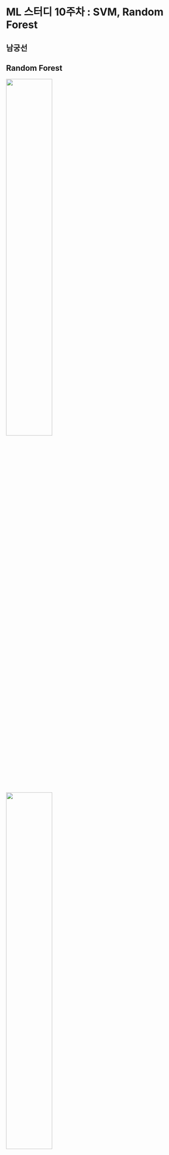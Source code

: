 # ML 스터디 10주차 : SVM, Random Forest

## **남궁선**
## Random Forest

<img src="./images/1.png" width="50%">
<img src="./images/3.gif" width="50%">

### 1. Decision Tree(의사결정트리) 의 단점
- 주어진 학습 데이터에 따라 생성되는 의사결정트리의 모델이 일정하지 않아 일반화를 할 수 없다.
- 상위 노드의 에러가 다음 노드로 전파된다.
- 의사결정트리를 활용한 학습결과가 일정하지 않다.

> ***Decision Tree의 내용은 [9주차](../9주차)를 참고해 주세요.***

### 2. Random Forest의 정의
- 랜덤 포레스트는 여러 개의 의사결정트리들을 임의적으로 학습하는 방식의 앙상블 학습법.
  
> ***앙상블 학습법이란 데이터를 사용해 n개의 데이터 집합을 만든 뒤, m개의 모델에 나누어 학습시킨 뒤 각 결과들을 종합하는 학습법(n =< m)***

### 3. Random Forest의 장점
- 월등히 높은 정확성
- 간편하고 빠른 학습 및 테스트 알고리즘
- 변수소거 없이 수천 개의 입력 변수들을 다루는 것이 가능
- 임의화를 통한 좋은 일반화 성능
- 다중 클래스 알고리즘 특성

### 4. Random Forest의 특징
- 랜덤 포레스트의 가장 핵심적인 특징은 임의성(randomness)에 의해 서로 조금씩 다른 특성을 갖는 트리들로 구성된다는 것이다. 이 특징은 각 트리들의 예측(prediction)들이 비상관화(decorrelation) 되게하며, 결과적으로 일반화(generalization) 성능을 향상시킨다. 또한, 임의화(randomization)는 포레스트가 노이즈가 포함된 데이터에 대해서도 강인하게 만들어 준다. 임의화는 각 트리들의 훈련 과정에서 진행되며, 가장 널리 쓰이는 두 가지 방법으로는 임의 학습 데이터 추출 방법을 이용한 앙상블 학습법인 배깅(bagging)과 임의 노드 최적화(randomized node optimization)가 있다. 이 두 가지 방법은 서로 동시에 사용되어 임의화 특성을 더욱 증진 시킬 수 있다.

### 5. Bagging
- ***배깅(bagging)*** 은 bootstrap aggregating의 약자로, 부트스트랩(bootstrap)을 통해 조금씩 다른 훈련 데이터에 대해 훈련된 기초 분류기(base learner)들을 결합(aggregating)시키는 방법이다(앙상블).
- ***부트스트랩*** 이란, 주어진 훈련 데이터에서 중복을 허용하여 원 데이터와 같은 크기의 데이터를 만드는 과정을 말한다.
  
- <img src="./images/2.png" width="70%">

- 트리는 작은 편향(bias)과 큰 분산(variance)을 갖기 때문에, 매우 깊이 성장한 트리는 훈련 데이터에 대해 오버피팅하게 된다. 부트스트랩 과정은 트리들의 편향은 그대로 유지하면서, 분산은 감소시키기 때문에 포레스트의 성능을 향상시킨다. 즉, 한 개의 결정 트리의 경우 훈련 데이터에 있는 노이즈에 대해서 매우 민감하지만, 트리들이 서로 상관화(correlated)되어 있지 않다면 여러 트리들의 평균은 노이즈에 대해 강인해진다. 포레스트를 구성하는 모든 트리들을 동일한 데이터 집합으로만 훈련시키게 되면, 트리들의 상관성(correlation)은 굉장히 커질 것이다. 따라서 배깅은 서로 다른 데이터 집합들에 대해 훈련 시킴으로써, 트리들을 비상관화시켜 주는 과정이다.

### 6. Bagging을 이용한 Random Forest 학습법
1. 주어진 트레이닝 데이터에서 중복을 허용하여 N개를 선택한다.(부트스트랩)
2. 선택한 N개의 데이터 샘플에서 특성값을 중복없이 d개를 선택한다.
3. 1~2 단계를 T번 반복하여 T개의 훈련 데이터 집합을 생성한다.
4. T개의 트리들을 훈련시킨다.
5. T개의 트리들에서 예측된 결과들을 평균이나(앙상블) 가장 많이 예측된 결과를 선택하여 최종 결과로 결정한다.

### 7. 주요 Hyperparameter
- 포레스트의 크기 (트리의 개수) T
  - 총 포레스트를 몇 개의 트리로 구성할 지를 결정하는 매개변수이다. 포레스트가 작으면 트리들을 구성하고 테스트 하는데 걸리는 시간이 짧은 대신, 일반화 능력이 떨어져 임의의 입력 데이터 포인트에 대해 틀린 결과를 내놓을 확률이 높다. 반면에 포레스트의 크기가 크다면 훈련과 테스트 시간은 증가하지만, 포레스트의 결과값은 각 트리의 결과들에 평균을 취한 것으로 큰 포레스트의 결과값은 작은 포레스트보다 비교적 연속적이며 일반화 능력이 우수하다.
- 최대 허용 깊이 D
  - 하나의 트리에서 루트 노드부터 종단 노드까지 최대 몇개의 노드(테스트)를 거칠 것인지를 결정하는 매개변수이다. 최대 허용 깊이가 작으면 과소적합(underfitting)이 일어나고, 최대 허용 깊이가 크면 과대적합(overfitting)이 일어나기 때문에 적절한 값을 설정하는 것이 중요하다.
  
- Subsampling 추출 속성 수 (d)
    - 회귀 문제에서 1/3 정도의 속성을 추천
    - 분류에서는 전체 속성 개수의 제곱근을 추천
-------------------
## **정초이**

# Support Vector Machine (SVM)

## 서포트 벡터 머신?

- 기계학습 분야 중 하나. 패턴인식, 자료분석을 위한 지도학습 모델분류와 회귀분석을 위해 사용
- 기존의 분류방법들과 기본 원리가 크게 다름
  - 기존의 방법들 (신경망 포함) : 목적 = 오류율 최소화
  - SVM : 목적 = 두 부류 사이에 존재하는 **여백을 최대화**
- 딥러닝이 나오기 전까지 가장 성공적인 분류기 역할을 했음



### SVM의 패턴 인식 순서

1. 두 카테고리 중 어느 하나에 속한 데이터 집합이 주어짐
2. 주어진 데이터 집합을 바탕으로 new 데이터가 어느 카테고리에 속하는지 판단하는 비확률적 이진 선형/비선형분류모델을 만듦
3. 만들어진 분류모델은 데이터가 사상된 공간에서 경계로 표현됨
4. SVM 알고리즘은 그 중 가장 큰 폭을 가진 경계를 찾음



## Maximal Margin Classifier

: 1962년



#### 예를 들어 설명

![](./img/svm/1.png)

- 짜장면인지 짬뽕인지 직선을 그어서 구분하는 것.
- 이 때 잘 분류한 것 = 두 부류 사이의 여백이 가장 넓어진 것
- 분류는 선형 모델 (직선) / 비선형 모델 (곡선) 으로 둘을 구분할 수 있음
  - 일반적으로 선형 방식에 적합한 classifier 이긴 함.

![](./img/svm/2.png)

- 위 결정 영역 중 최적 —> 결정 영역 근처에 있는 '분류하기 애매한' 데이터의 거리가 최대가 되어야 함



## 마진, 서포트 벡터

- SVM을 사용하기 위한 기본 요건. 선형관계에서 사용되는 두가지 중요한 포인트
  - 비선형 부분 : 여기다가 추가로 kernel 이라는 요소가 필요함

![](./img/svm/4.png)

### 마진

어떠한 점들도 포함하지 않는 영역

support vector를 통해 구한 두 카테고리 사이의 거리 = m

마진을 최대화해서 클래스들을 분리할 수 있도록 만듦



### 서포트 벡터

두 가지 카테고리에 각각 해당되는 데이터 셋들 (네모가 모인 곳 / 동그라미가 모인 곳)의 최외각에 있는 샘플들.

결정 경계선에 가장 가까이 있는 각 클래스의 데이터 점

이 가장 최외각에 있는 벡터들을 토대로 margin M을 구할 수 있음 —> 중요한 벡터들 !

> 벡터 : 데이터 하나를 표현하는 단위 같은 느낌..?

서포트 벡터 덕분에 새로운 data point가 들어왔을 때 전체 data를 고려하지 않아도 support vector 와의 내적 거리를 계산할 수 있음 —> 계산비용과 계산시간의 감소



그림에서 +, - 샘플들 —> 선형으로 분리가 가능한 상황.

**빨간 점선** —> margin이 최대가 되는 직선.

==> 직선을 통해 두 data set을 분리하자. 이떄 이 직선 : **결정 초평면**(decision hyperline)



### 결정 초평면

#### 초평면?

- 어떤 N 차원 공간에서 한 차원 낮은 N-1 차원의 subspace
  - ex) 3차원: 면, 2차원: 선
- 지금 살펴볼 내용은 기본적으로 2차원을 다루므로 초평면이 선임.
- 최적의 결정 초평면을 구하는 이유
  - training data에 대해서 알맞은 분류를 하기 위해
  - 모델에 대해 일반화시켜 아직 설정되지 않은 새로운 data들에 대해서도 잘 분류 하게끔 만들어 주기 위해서



### Maximal Margin Classifier

여러 가능한 초평면들 중 Support Vector로 부터 가장 멀리 떨어진 분리 초평면을 선택한다.

그런 초평면으로 분류를 하는 기법을 **Maximal Margin Classifier** 라고 한다.

> 보통 Kernel을 적용하지 않은 기본 SVM 이라고도 말하는 것 같다.

![](./img/svm/20.png)



## Maximizing margin

![](./img/svm/5.png)

이 그림에서 더 나은 분류 경계면 : B<sub>1</sub>

margin : b<sub>12</sub> (minus plane) 와 b<sub>11 </sub>(plus plane) 사이의 거리.



#### margin을 도식적으로 나타내기



우리가 초평면과 plus,minus plane 사이의 거리를 같게 설정했으므로 원래 동일하게 δ 만큼 떨어져야 한다.

![](./img/svm/11.png)

하지만 어차피 w, b 둘 다 모르는 수이기 때문에 임의의 δ로 나누어 주어도 임의의 숫자이다.

그러므로 δ에 대해 정규화해서 우변을 1과 같이 표기할 수 있다.

![](./img/svm/10.png)

이러한 제약조건을 하나로 표현하기 위해 y<sub>i</sub> 라는 변수를 도입한다.

![](./img/svm/12.png)

이를 통해 두 식을 하나로 정리할 수 있다.

![](./img/svm/13.png)

식의 의미

: plus-plane 보다 위에 있는 관측치들은 w<sup>T</sup>x + b 가 1보다 크다.



여기서 새로운 제약조건을 추가한다.

**등호가 성립하는 경우 : 각각 빨간 점선에 샘플들이 걸쳐있는 경우**

margin : b<sub>12</sub> (minus plane) 와 b<sub>11 </sub>(plus plane) 사이의 거리이고, SVM은 그 margin을 최대화하는 분류 경계면을 찾는 기법인 것!

도식적으로 나타내면 아래와 같다.



![](./img/svm/6.png)



#### 초평면의 식

우리가 찾아야 하는 분류경계면 : w<sup>T</sup>x + b 라고 두면 벡터 w는 경계면과 수직인 법선벡터가 된다.

H = w<sup>T</sup>x + b = 0

> w = weight, x = input vector, H = hyperplane

- 여기서 **가중치 벡터 w**는 서포트벡터들 사이의 여백을 가장 크게 하는 **초평면의 방향**을 뜻한다.
- **H**는 서포트 벡터들 사이의 여백을 가장 크게 하는 **결정 초평면의 위치**를 뜻한다 —> 우리가 찾아야 하는 분류 경계면



이해하기 쉽도록 w를 2차원 벡터 (w<sub>1</sub>, w<sub>2</sub>) 라고 두면,

w에 대해 원점과의 거리가 b인 직선의 방정식은 w<sup>T</sup>x + b = w<sub>1</sub>x<sub>1</sub> + w<sub>2</sub>x<sub>2</sub> + b = 0 이 된다.

이 직선의 기울기는 -w<sub>1</sub>/w<sub>2</sub> 이고, 법선벡터 w의 기울기는 w<sub>2</sub>/w<sub>1</sub> 이므로 두 직선은 **수직**이다!

(차원을 확장해도 마찬가지임)



#### margin 길이 유도하기

그러므로 우리는 plus-plane 위의 벡터 **x+와**, minus plane 위의 **x- 사이의 관계**를 다음과 같이 정의할 수 있다.

![](./img/svm/7.png)

> x- 를 w 방향으로 평행이동 시키되, 이동하는 폭은 λ 로 scale 한다는 뜻



x+와 x- 사이의 관계식을 활용해서 **λ 의 값**을 다음과 같이 유도할 수 있다.

![](./img/svm/8.png)

이제 λ의 값을 알고 있으므로 plus-plane과 minus-plane 사이의 거리인 **margin**을 다음과 같이 유도할 수 있다.

![](./img/svm/9.png)

#### margin 최대화 하기

![](./img/svm/14.png)

위와 같이 margin의 width 값을 구했으니, 이것을 최대화하는 w와 b를 찾으면 된다.

계산상 편의를 위해 마진의 절반을 제곱한 것에 역수를 취한 뒤 그 절반을 최소화하는 문제로 바꿀 수 있다고 한다...

그렇게 해도 문제의 본질은 바뀌지 않는다.

![](./img/svm/15.png)

그 후 라그랑주 승수법을 사용하여 조건부 최적화 문제를 KKT 조건을 이용하여 풀이한다.

![](./img/svm/16.png)

![](./img/svm/17.png)



![](./img/svm/18.png)

이 정리된 식을 통해 a값을 구할 수 있고 이어서  **w**값도 구할 수 있으며 제약조건을 통해 **b**값도 구할 수 있게 된다. 

이를 통해 모든 변수를 구하고 우리는 결정초평면을 구할 수 있다.



### 단점

그러나 위 분류기의 치명적인 단점이 있다.

**선형으로 모든 데이터를 완벽하게 분리할 수 없다는 것 !**

그러면 어떻게 해야 할까? 한 두개정도야 뭐 …하고 약간의 오분류를 허용해 줄 수 있다.



## Soft Margin Classifier

: 분류된 데이터를 일부 허용 하는 모델.

### '일부'를 어느정도로 설정해야 할까?

몇개의 개념 추가

- 슬랙 변수 (e, Slack variable) : 데이터 포인트의 위치
  - e = 0 	: 올바른 분류
  - 0 < e < 1 : 올바른 분류이지만 Margin을 넘은 경우
  - e > 1 	: 잘못된 분류
- 잘못 분류된 데이터 포인트에 패널티를 부여하는 것.



1. 각각의 데이터 포인트에 대해 슬랙 변수 값을 모두 구함
2. 그 값들을 모두 더함
3. 더한 값의 의미 : 얼마나 많은 변수들이 잘못 분류되었는가
4. 모든 슬랙 변수를 더한 값이 너무 커짐 = 너무 많은 오류를 허용한다. 제대로 분류가 되지 않는다



![](./img/svm/21.png)



그래서 이 값에 한계를 주는 최대비용을 설정해야 한다.



## SVM 모델 parameter

#### tuning parameter C

이 최대비용을 tuning parameter C 로 설정한다.

> 위 식에서 나머지는 데이터에 따라 계산되는 것이고, 사용자가 조정할 수 있는 파라미터는 C.

- default = 1.0
- 얼마만큼의 여유를 가지고 오류를 인정할 것인지의 값.
- 값을 낮출 경우, 초평면이 매끄러워짐.
  - 제약이 큰 모델을 만들고 각 포인트의 영향력이 적음
- 값을 높일 경우, 서포트 벡터들을 더 잘 분류함
  - 각 포인트들이 모델에 큰 영향을 주며 결정 경계를 휘어서 정확하게 분류함



- C 가 너무 크면 과소적합 (underfitting)
- C 가 너무 작으면 과적합 (overfitting)

이 발생한다.



### Kernel

: 차원을 이용하여 SVM을 효율적으로 사용할 수 있게끔 해주는 함수

![](./img/svm/19.png)

- 선형 분리가 불가능한 저차원의 데이터를 고차원 공간의 값으로 매핑시켜서 선형평면(Hyperplane)으로 분류를 가능하게끔 만들어줌

- 서포트 벡터 분류기를 확장하여 비선형의 클래스 경계를 수용하는 분류방법 중 하나

- 차원이 높아지며 높은 계산비용이 발생할 수 있는데 이를 해결

- 서포트 벡터 머신 (SVM)은 커널을 사용하여 특정한 방식으로 변수 공간을 확장한 결과.

  > [여기](http://crsouza.com/2010/03/17/kernel-functions-for-machine-learning-applications/#gaussian) 엔 엄청 많지만 자주 쓰는 것들만 보자면

- 종류
  - RBF(Radial Basis Function)(디폴트값) / 가우시안 커널

    - 특정 중심에서 거리에 의존하는 값
    - 차원이 무한한 특성 공간에 매핑하는것
    - 가우시안 커널은 RBF 커널의 한 예시
    - ![](./img/svm/24.png)
    - 이렇게도 나타낼 수 있다

    ![](./img/svm/25.png)

  - Polynomial, Sigmoid

    - Polynomial : 원래 특성의 가능한 조합을 지정된 차수까지 모두 계산



#### Gamma

- default —> 임의로 설정
- 값을 낮출 경우
  - 초평면에서 멀리 떨어진 서포트벡터들의 영향이 적어짐
  - 가우시안 커널의 반경을 크게하여 많은 포인트들이 가까이 있는것으로 고려함
  - 결정 경계를 천천히 바뀌게 하므로 모델의 복잡도를 낮춘다.
- 값을 높일 경우
  - 멀리 떨어진 요소들의 영향이 커짐
  - 결정 경계는 하나의 포인트에 더 민감해진다
  - 모델이 복잡해진다
- 초평면에 인접한 서포트 벡터들의 영향(w)이 커지기 때문에, 초평면이 울퉁불퉁(uneven) 해짐



![](./img/svm/23.png)

> C와 gamma 매개변수 설정에 따른 결정 경계와 서포트 벡터



## Parameter의 변화에 따른 Overfitting

- Overfitting
  - 과도하게 훈련된 데이터에 모델이 최적화된 경우
  - Machine Learning 에서는 이런 경우를 피해야 함
  - SVM parameters인 Kernel, C, Gamma는 overfitting에 영향을 주는 요소 중 일부

![](./img/svm/22.png)

- 무시해야 할 노이즈나 아웃라이너 데이터까지 모두 정상으로 인식하고 학습함
  - 학습 에러는 낮지만 왜곡된 학습 모델이 결정되면 검증 시 에러율이 높아진다.
- Overfitting 이 되지 않도록 parameter를 잘 조정해야 함

> 데이터 파라미터 조정 실습은 [여기](https://blog.naver.com/a_aaaaaa/221153286250) 참고